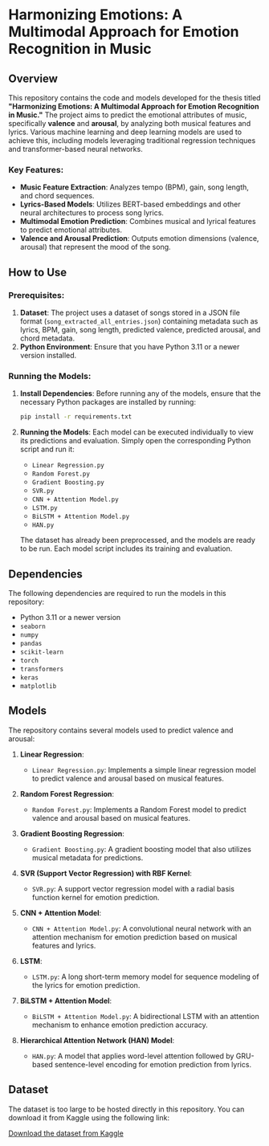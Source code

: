 # Harmonizing Emotions: A Multimodal Approach for Emotion Recognition in Music

## Overview

This repository contains the code and models developed for the thesis titled **"Harmonizing Emotions: A Multimodal Approach for Emotion Recognition in Music."** The project aims to predict the emotional attributes of music, specifically **valence** and **arousal**, by analyzing both musical features and lyrics. Various machine learning and deep learning models are used to achieve this, including models leveraging traditional regression techniques and transformer-based neural networks.

### Key Features:
- **Music Feature Extraction**: Analyzes tempo (BPM), gain, song length, and chord sequences.
- **Lyrics-Based Models**: Utilizes BERT-based embeddings and other neural architectures to process song lyrics.
- **Multimodal Emotion Prediction**: Combines musical and lyrical features to predict emotional attributes.
- **Valence and Arousal Prediction**: Outputs emotion dimensions (valence, arousal) that represent the mood of the song.

## How to Use

### Prerequisites:
1. **Dataset**: The project uses a dataset of songs stored in a JSON file format (`song_extracted_all_entries.json`) containing metadata such as lyrics, BPM, gain, song length, predicted valence, predicted arousal, and chord metadata.
2. **Python Environment**: Ensure that you have Python 3.11 or a newer version installed.

### Running the Models:

1. **Install Dependencies**:
   Before running any of the models, ensure that the necessary Python packages are installed by running:
   ```bash
   pip install -r requirements.txt

2. **Running the Models**:
   Each model can be executed individually to view its predictions and evaluation. Simply open the corresponding Python script and run it:

   - `Linear Regression.py`
   - `Random Forest.py`
   - `Gradient Boosting.py`
   - `SVR.py`
   - `CNN + Attention Model.py`
   - `LSTM.py`
   - `BiLSTM + Attention Model.py`
   - `HAN.py`

   The dataset has already been preprocessed, and the models are ready to be run. Each model script includes its training and evaluation.

## Dependencies

The following dependencies are required to run the models in this repository:

- Python 3.11 or a newer version
- `seaborn`
- `numpy`
- `pandas`
- `scikit-learn`
- `torch`
- `transformers`
- `keras`
- `matplotlib`

## Models

The repository contains several models used to predict valence and arousal:

1. **Linear Regression**:
   - `Linear Regression.py`: Implements a simple linear regression model to predict valence and arousal based on musical features.

2. **Random Forest Regression**:
   - `Random Forest.py`: Implements a Random Forest model to predict valence and arousal based on musical features.

3. **Gradient Boosting Regression**:
   - `Gradient Boosting.py`: A gradient boosting model that also utilizes musical metadata for predictions.

4. **SVR (Support Vector Regression) with RBF Kernel**:
   - `SVR.py`: A support vector regression model with a radial basis function kernel for emotion prediction.

5. **CNN + Attention Model**:
   - `CNN + Attention Model.py`: A convolutional neural network with an attention mechanism for emotion prediction based on musical features and lyrics.

6. **LSTM**:
   - `LSTM.py`: A long short-term memory model for sequence modeling of the lyrics for emotion prediction.

7. **BiLSTM + Attention Model**:
   - `BiLSTM + Attention Model.py`: A bidirectional LSTM with an attention mechanism to enhance emotion prediction accuracy.

8. **Hierarchical Attention Network (HAN) Model**:
   - `HAN.py`: A model that applies word-level attention followed by GRU-based sentence-level encoding for emotion prediction from lyrics.

## Dataset

The dataset is too large to be hosted directly in this repository. You can download it from Kaggle using the following link:

[Download the dataset from Kaggle](https://www.kaggle.com/datasets/ricardoalbuquerque77/music-emotion-recognition-dataset)
